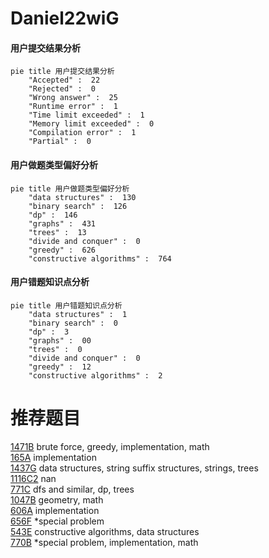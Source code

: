 # Daniel22wiG

<!-- tabs:start -->



#### **用户提交结果分析**

```mermaid
pie title 用户提交结果分析
    "Accepted" :  22
    "Rejected" :  0
    "Wrong answer" :  25
    "Runtime error" :  1
    "Time limit exceeded" :  1
    "Memory limit exceeded" :  0
    "Compilation error" :  1
    "Partial" :  0
```

#### **用户做题类型偏好分析**

```mermaid
pie title 用户做题类型偏好分析
    "data structures" :  130
    "binary search" :  126
    "dp" :  146
    "graphs" :  431
    "trees" :  13
    "divide and conquer" :  0
    "greedy" :  626
    "constructive algorithms" :  764
```
#### **用户错题知识点分析**

```mermaid
pie title 用户错题知识点分析
    "data structures" :  1
    "binary search" :  0
    "dp" :  3
    "graphs" :  00
    "trees" :  0
    "divide and conquer" :  0
    "greedy" :  12
    "constructive algorithms" :  2
```



<!-- tabs:end -->
# 推荐题目
[1471B](https://codeforces.com/contest/1471/problem/B)		brute force,
                        greedy,
                        implementation,
                        math		  
[165A](https://codeforces.com/contest/165/problem/A)		implementation		  
[1437G](https://codeforces.com/contest/1437/problem/G)		data structures,
                        string suffix structures,
                        strings,
                        trees		  
[1116C2](https://codeforces.com/contest/1116C/problem/2)		nan		  
[771C](https://codeforces.com/contest/771/problem/C)		dfs and similar,
                        dp,
                        trees		  
[1047B](https://codeforces.com/contest/1047/problem/B)		geometry,
                        math		  
[606A](https://codeforces.com/contest/606/problem/A)		implementation		  
[656F](https://codeforces.com/contest/656/problem/F)		*special problem		  
[543E](https://codeforces.com/contest/543/problem/E)		constructive algorithms,
                        data structures		  
[770B](https://codeforces.com/contest/770/problem/B)		*special problem,
                        implementation,
                        math		  
